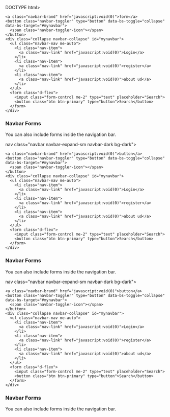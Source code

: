 DOCTYPE html>
<html lang="en">
<head>
  <title>Bootstrap Example</title>
  <meta charset="utf-8">
  <meta name="viewport" content="width=device-width, initial-scale=1">
  <link href="https://cdn.jsdelivr.net/npm/bootstrap@5.3.3/dist/css/bootstrap.min.css" rel="stylesheet">
  <script src="https://cdn.jsdelivr.net/npm/bootstrap@5.3.3/dist/js/bootstrap.bundle.min.js"></script>
</head>
<body>

<nav class="navbar navbar-expand-sm navbar-dark bg-dark">
  <div class="container-fluid">

    <a class="navbar-brand" href="javascript:void(0)">form</a>
    <button class="navbar-toggler" type="button" data-bs-toggle="collapse" data-bs-target="#mynavbar">
      <span class="navbar-toggler-icon"></span>
    </button>
    <div class="collapse navbar-collapse" id="mynavbar">
      <ul class="navbar-nav me-auto">
        <li class="nav-item">
          <a class="nav-link" href="javascript:void(0)">Login</a>
        </li>
        <li class="nav-item">
          <a class="nav-link" href="javascript:void(0)">register</a>
        </li>
        <li class="nav-item">
          <a class="nav-link" href="javascript:void(0)">about ud</a>
        </li>
      </ul>
      <form class="d-flex">
        <input class="form-control me-2" type="text" placeholder="Search">
        <button class="btn btn-primary" type="button">Search</button>
      </form>
    </div>
  </div>
</

<div class="container-fluid mt-3">
  <h3>Navbar Forms</h3>
  <p>You can also include forms inside the navigation bar.</p>
</div>
nav class="navbar navbar-expand-sm navbar-dark bg-dark">
  <div class="container-fluid">

    <a class="navbar-brand" href="javascript:void(0)">button</a>
    <button class="navbar-toggler" type="button" data-bs-toggle="collapse" data-bs-target="#mynavbar">
      <span class="navbar-toggler-icon"></span>
    </button>
    <div class="collapse navbar-collapse" id="mynavbar">
      <ul class="navbar-nav me-auto">
        <li class="nav-item">
          <a class="nav-link" href="javascript:void(0)">Login</a>
        </li>
        <li class="nav-item">
          <a class="nav-link" href="javascript:void(0)">register</a>
        </li>
        <li class="nav-item">
          <a class="nav-link" href="javascript:void(0)">about ud</a>
        </li>
      </ul>
      <form class="d-flex">
        <input class="form-control me-2" type="text" placeholder="Search">
        <button class="btn btn-primary" type="button">Search</button>
      </form>
    </div>
  </div>
</

<div class="container-fluid mt-3">
  <h3>Navbar Forms</h3>
  <p>You can also include forms inside the navigation bar.</p>
</div>

</body>
</html>





nav class="navbar navbar-expand-sm navbar-dark bg-dark">
  <div class="container-fluid">

    <a class="navbar-brand" href="javascript:void(0)">button</a>
    <button class="navbar-toggler" type="button" data-bs-toggle="collapse" data-bs-target="#mynavbar">
      <span class="navbar-toggler-icon"></span>
    </button>
    <div class="collapse navbar-collapse" id="mynavbar">
      <ul class="navbar-nav me-auto">
        <li class="nav-item">
          <a class="nav-link" href="javascript:void(0)">Login</a>
        </li>
        <li class="nav-item">
          <a class="nav-link" href="javascript:void(0)">register</a>
        </li>
        <li class="nav-item">
          <a class="nav-link" href="javascript:void(0)">about ud</a>
        </li>
      </ul>
      <form class="d-flex">
        <input class="form-control me-2" type="text" placeholder="Search">
        <button class="btn btn-primary" type="button">Search</button>
      </form>
    </div>
  </div>
</

<div class="container-fluid mt-3">
  <h3>Navbar Forms</h3>
  <p>You can also include forms inside the navigation bar.</p>
</div>

</body>
</html>






</body>
</html>





